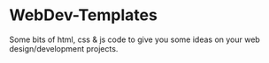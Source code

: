 # WebDev-Templates
Some bits of html, css &amp; js code to give you some ideas on your web design/development projects.
